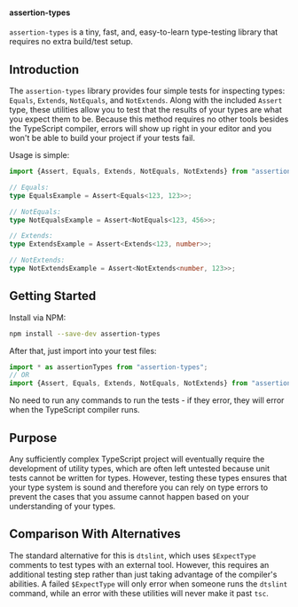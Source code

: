#### assertion-types

`assertion-types` is a tiny, fast, and, easy-to-learn type-testing library that
requires no extra build/test setup.

## Introduction

The `assertion-types` library provides four simple tests for inspecting types:
`Equals`, `Extends`, `NotEquals`, and `NotExtends`. Along with the included
`Assert` type, these utilities allow you to test that the results of your types
are what you expect them to be. Because this method requires no other tools
besides the TypeScript compiler, errors will show up right in your editor and
you won't be able to build your project if your tests fail.

Usage is simple:

```ts
import {Assert, Equals, Extends, NotEquals, NotExtends} from "assertion-types";

// Equals:
type EqualsExample = Assert<Equals<123, 123>>;

// NotEquals:
type NotEqualsExample = Assert<NotEquals<123, 456>>;

// Extends:
type ExtendsExample = Assert<Extends<123, number>>;

// NotExtends:
type NotExtendsExample = Assert<NotExtends<number, 123>>;
```

## Getting Started

Install via NPM:

```sh
npm install --save-dev assertion-types
```

After that, just import into your test files:

```ts
import * as assertionTypes from "assertion-types";
// OR
import {Assert, Equals, Extends, NotEquals, NotExtends} from "assertion-types";
```

No need to run any commands to run the tests - if they error, they will error
when the TypeScript compiler runs.

## Purpose

Any sufficiently complex TypeScript project will eventually require the
development of utility types, which are often left untested because unit tests
cannot be written for types. However, testing these types ensures that your type
system is sound and therefore you can rely on type errors to prevent the cases
that you assume cannot happen based on your understanding of your types.

## Comparison With Alternatives

The standard alternative for this is `dtslint`, which uses `$ExpectType`
comments to test types with an external tool. However, this requires an
additional testing step rather than just taking advantage of the compiler's
abilities. A failed `$ExpectType` will only error when someone runs the
`dtslint` command, while an error with these utilities will never make it past
`tsc`.
